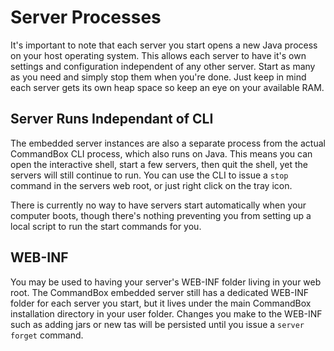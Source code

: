 # Server Processes

It's important to note that each server you start opens a new Java process on your host operating system. This allows each server to have it's own settings and configuration independent of any other server. Start as many as you need and simply stop them when you're done. Just keep in mind each server gets its own heap space so keep an eye on your available RAM.

## Server Runs Independant of CLI

The embedded server instances are also a separate process from the actual CommandBox CLI process, which also runs on Java. This means you can open the interactive shell, start a few servers, then quit the shell, yet the servers will still continue to run. You can use the CLI to issue a `stop` command in the servers web root, or just right click on the tray icon.

There is currently no way to have servers start automatically when your computer boots, though there's nothing preventing you from setting up a local script to run the start commands for you.

## WEB-INF

You may be used to having your server's WEB-INF folder living in your web root. The CommandBox embedded server still has a dedicated WEB-INF folder for each server you start, but it lives under the main CommandBox installation directory in your user folder. Changes you make to the WEB-INF such as adding jars or new tas will be persisted until you issue a `server forget` command.

